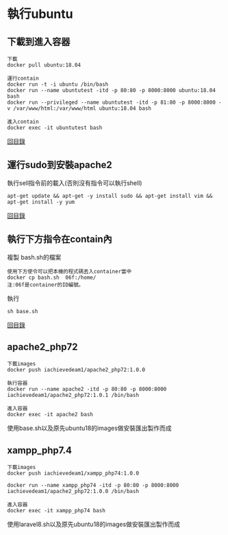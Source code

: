 # 執行ubuntu
## 下載到進入容器
~~~
下載
docker pull ubuntu:18.04

運行contain
docker run -t -i ubuntu /bin/bash
docker run --name ubuntutest -itd -p 80:80 -p 8000:8000 ubuntu:18.04 bash
docker run --privileged --name ubuntutest -itd -p 81:80 -p 8000:8000 -v /var/www/html:/var/www/html ubuntu:18.04 bash

進入contain
docker exec -it ubuntutest bash
~~~
[回目錄](#docker)

## 運行sudo到安裝apache2
執行sell指令前的載入(否則沒有指令可以執行shell)
~~~
apt-get update && apt-get -y install sudo && apt-get install vim && apt-get install -y yum
~~~
[回目錄](#docker)

## 執行下方指令在contain內
複製 bash.sh的檔案
~~~
使用下方使令可以把本機的程式碼丟入container當中
docker cp bash.sh  06f:/home/
注:06f是container的ID編號。
~~~
執行
~~~
sh base.sh
~~~
[回目錄](#docker)

## apache2_php72
~~~
下載images
docker push iachievedeam1/apache2_php72:1.0.0

執行容器
docker run --name apache2 -itd -p 80:80 -p 8000:8000 iachievedeam1/apache2_php72:1.0.1 /bin/bash

進入容器
docker exec -it apache2 bash
~~~

使用base.sh以及原先ubuntu18的images做安裝匯出製作而成

## xampp_php7.4
~~~
下載images
docker push iachievedeam1/xampp_php74:1.0.0

docker run --name xampp_php74 -itd -p 80:80 -p 8000:8000 iachievedeam1/apache2_php72:1.0.0 /bin/bash

進入容器
docker exec -it xampp_php74 bash
~~~

使用laravel8.sh以及原先ubuntu18的images做安裝匯出製作而成